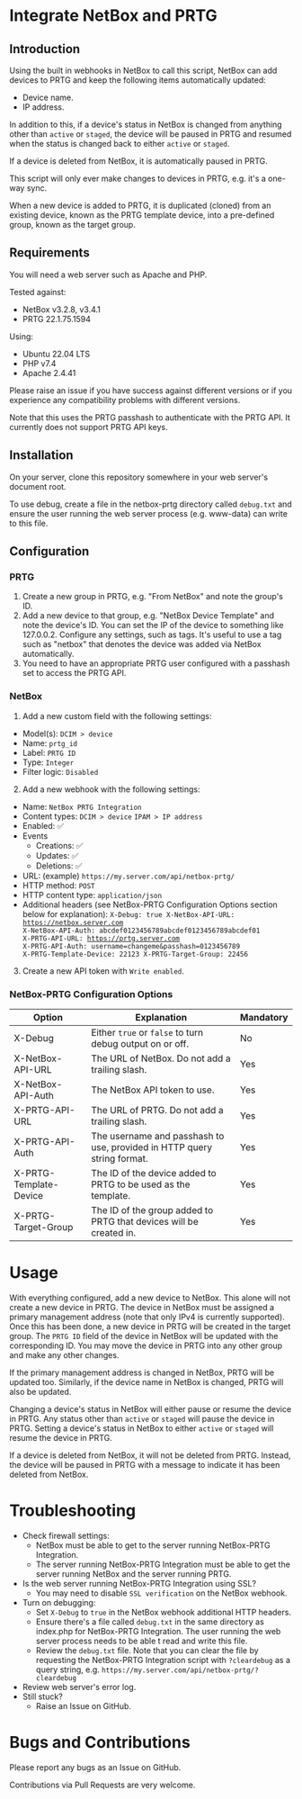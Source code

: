 # Integrate NetBox and PRTG

## Introduction
Using the built in webhooks in NetBox to call this script, NetBox can add devices to PRTG and keep the following items automatically updated:

* Device name.
* IP address.

In addition to this, if a device's status in NetBox is changed from anything other than `active` or `staged`, the device will be paused in PRTG and resumed when the status is changed back to either `active` or `staged`.

If a device is deleted from NetBox, it is automatically paused in PRTG.

This script will only ever make changes to devices in PRTG, e.g. it's a one-way sync.

When a new device is added to PRTG, it is duplicated (cloned) from an existing device, known as the PRTG template device, into a pre-defined group, known as the target group.

## Requirements
You will need a web server such as Apache and PHP.

Tested against:

* NetBox v3.2.8, v3.4.1
* PRTG 22.1.75.1594

Using:

* Ubuntu 22.04 LTS
* PHP v7.4
* Apache 2.4.41

Please raise an issue if you have success against different versions or if you experience any compatibility problems with different versions.

Note that this uses the PRTG passhash to authenticate with the PRTG API. It currently does not support PRTG API keys.

## Installation
On your server, clone this repository somewhere in your web server's document root.

To use debug, create a file in the netbox-prtg directory called `debug.txt` and ensure the user running the web server process (e.g. www-data) can write to this file.

## Configuration
### PRTG
1. Create a new group in PRTG, e.g. "From NetBox" and note the group's ID.
2. Add a new device to that group, e.g. "NetBox Device Template" and note the device's ID. You can set the IP of the device to something like 127.0.0.2. Configure any settings, such as tags. It's useful to use a tag such as "netbox" that denotes the device was added via NetBox automatically.
3. You need to have an appropriate PRTG user configured with a passhash set to access the PRTG API.

### NetBox
1. Add a new custom field with the following settings:
* Model(s): `DCIM > device`
* Name: `prtg_id`
* Label: `PRTG ID`
* Type: `Integer`
* Filter logic: `Disabled`
2. Add a new webhook with the following settings:
* Name: `NetBox PRTG Integration`
* Content types: `DCIM > device` `IPAM > IP address`
* Enabled: :white_check_mark:
* Events
  * Creations: :white_check_mark:
  * Updates: :white_check_mark:
  * Deletions: :white_check_mark:
* URL: (example) `https://my.server.com/api/netbox-prtg/`
* HTTP method: `POST`
* HTTP content type: `application/json`
* Additional headers (see NetBox-PRTG Configuration Options section below for explanation):
  <code>X-Debug: true
  X-NetBox-API-URL: https://netbox.server.com
  X-NetBox-API-Auth: abcdef0123456789abcdef0123456789abcdef01
  X-PRTG-API-URL: https://prtg.server.com
  X-PRTG-API-Auth: username=changeme&passhash=0123456789
  X-PRTG-Template-Device: 22123
  X-PRTG-Target-Group: 22456</code>
3. Create a new API token with `Write enabled`.
  
### NetBox-PRTG Configuration Options
Option                 | Explanation                                                             | Mandatory  |
-----------------------|-------------------------------------------------------------------------|------------|
X-Debug                | Either `true` or `false` to turn debug output on or off.                | No         |
X-NetBox-API-URL       | The URL of NetBox. Do not add a trailing slash.                         | Yes        |
X-NetBox-API-Auth      | The NetBox API token to use.                                            | Yes        |
X-PRTG-API-URL         | The URL of PRTG. Do not add a trailing slash.                           | Yes        |
X-PRTG-API-Auth        | The username and passhash to use, provided in HTTP query string format. | Yes        |
X-PRTG-Template-Device | The ID of the device added to PRTG to be used as the template.          | Yes        |
X-PRTG-Target-Group    | The ID of the group added to PRTG that devices will be created in.      | Yes        |

# Usage
With everything configured, add a new device to NetBox. This alone will not create a new device in PRTG. The device in NetBox must be assigned a primary management address (note that only IPv4 is currently supported). Once this has been done, a new device in PRTG will be created in the target group. The `PRTG ID` field of the device in NetBox will be updated with the corresponding ID. You may move the device in PRTG into any other group and make any other changes.

If the primary management address is changed in NetBox, PRTG will be updated too. Similarly, if the device name in NetBox is changed, PRTG will also be updated.

Changing a device's status in NetBox will either pause or resume the device in PRTG. Any status other than `active` or `staged` will pause the device in PRTG. Setting a device's status in NetBox to either `active` or `staged` will resume the device in PRTG.

If a device is deleted from NetBox, it will not be deleted from PRTG. Instead, the device will be paused in PRTG with a message to indicate it has been deleted from NetBox.

# Troubleshooting
* Check firewall settings:
  * NetBox must be able to get to the server running NetBox-PRTG Integration.
  * The server running NetBox-PRTG Integration must be able to get the server running NetBox and the server running PRTG.
* Is the web server running NetBox-PRTG Integration using SSL?
  * You may need to disable `SSL verification` on the NetBox webhook.
* Turn on debugging:
  * Set `X-Debug` to `true` in the NetBox webhook additional HTTP headers.
  * Ensure there's a file called `debug.txt` in the same directory as index.php for NetBox-PRTG Integration. The user running the web server process needs to be able t read and write this file.
  * Review the `debug.txt` file. Note that you can clear the file by requesting the NetBox-PRTG Integration script with `?cleardebug` as a query string, e.g. `https://my.server.com/api/netbox-prtg/?cleardebug`
* Review web server's error log.
* Still stuck?
  * Raise an Issue on GitHub.
  
# Bugs and Contributions
Please report any bugs as an Issue on GitHub.

Contributions via Pull Requests are very welcome.

